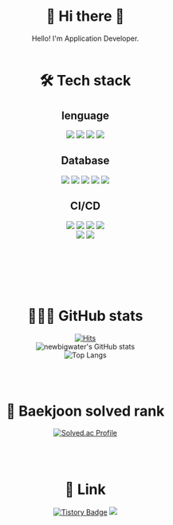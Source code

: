 <div align="center">

# 👋 Hi there 👋  
Hello! I'm Application Developer.
<br><br>

# 🛠️ Tech stack
## lenguage
<div align=center> 
<img src="https://img.shields.io/badge/c++-00599C?style=for-the-badge&logo=c%2B%2B&logoColor=white">
<img src="https://img.shields.io/badge/c%23-512BD4?style=for-the-badge&logo=Csharp&logoColor=white">
<img src="https://img.shields.io/badge/java-007396?style=for-the-badge&logo=Java&logoColor=white"> 
<img src="https://img.shields.io/badge/python-3776AB?style=for-the-badge&logo=python&logoColor=white"> 
</div>

## Database
<div align=center> 
<img src="https://img.shields.io/badge/MySQL-4479A1?style=for-the-badge&logo=mysql&logoColor=white">
<img src="https://img.shields.io/badge/SQLite-003B57?style=for-the-badge&logo=sqlite&logoColor=white">
<img src="https://img.shields.io/badge/MsSQL-CC2927?style=for-the-badge&logo=microsoftsqlserver&logoColor=white">
<img src="https://img.shields.io/badge/MariaDB-003545?style=for-the-badge&logo=mariadb&logoColor=white">
<img src="https://img.shields.io/badge/MongoDB-47A248?style=for-the-badge&logo=mongodb&logoColor=white">
</div>

## CI/CD
<div align=center> 
<img src="https://img.shields.io/badge/Git-F05032?style=for-the-badge&logo=git&logoColor=white">
<img src="https://img.shields.io/badge/GitHub-181717?style=for-the-badge&logo=github&logoColor=white">
<img src="https://img.shields.io/badge/GitLab-FC6D26?style=for-the-badge&logo=gitlab&logoColor=white">
<img src="https://img.shields.io/badge/BitBucket-0052CC?style=for-the-badge&logo=bitbucket&logoColor=white">
</div>
<div align=center> 
<img src="https://img.shields.io/badge/Bamboo-0052CC?style=for-the-badge&logo=bamboo&logoColor=white">
<img src="https://img.shields.io/badge/Jenkins-D24939?style=for-the-badge&logo=jenkins&logoColor=white">
</div>

<br><br>
  
<br><br>
  
# 👨🏻‍💻 GitHub stats
[![Hits](https://hits.seeyoufarm.com/api/count/incr/badge.svg?url=https%3A%2F%2Fgithub.com%2Fnewbigwater%2Fhit-counter&count_bg=%2379C83D&title_bg=%23555555&icon=&icon_color=%23E7E7E7&title=hits&edge_flat=false)](https://hits.seeyoufarm.com)  
![newbigwater's GitHub stats](https://github-readme-stats.vercel.app/api?username=newbigwater&show_icons=true&theme=radical)  
![Top Langs](https://github-readme-stats.vercel.app/api/top-langs/?username=newbigwater&layout=compact&theme=dark)

<br><br>
    
# 🏅 Baekjoon solved rank
[![Solved.ac Profile](http://mazassumnida.wtf/api/generate_badge?boj=newbigwater)](https://solved.ac/newbigwater) 

<br><br>

# 🔗 Link
  [![Tistory Badge](https://img.shields.io/badge/Tistory-00B000?style=flat&logoColor=white)]("https://newbigwater.tistory.com/)
<a href="mailto:newbigwater@gmail.com" target="_blank"><img src="https://img.shields.io/badge/Gmail-EA4335?style=flat-square&logo=Gmail&logoColor=white"/></a>


</div>
